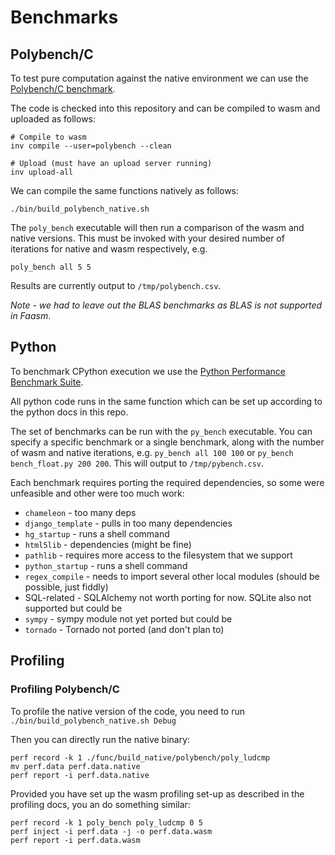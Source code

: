 # Benchmarks

## Polybench/C

To test pure computation against the native environment we can use the
[Polybench/C benchmark](http://web.cse.ohio-state.edu/~pouchet.2/software/polybench/).

The code is checked into this repository and can be compiled to wasm and uploaded as follows:

```
# Compile to wasm
inv compile --user=polybench --clean

# Upload (must have an upload server running)
inv upload-all
```

We can compile the same functions natively as follows:

```
./bin/build_polybench_native.sh
```

The `poly_bench` executable will then run a comparison of the wasm and native versions. This must
be invoked with your desired number of iterations for native and wasm respectively, e.g.

```
poly_bench all 5 5
```

Results are currently output to `/tmp/polybench.csv`.

_Note - we had to leave out the BLAS benchmarks as BLAS is not supported in Faasm_.

## Python

To benchmark CPython execution we use the [Python Performance Benchmark Suite](https://github.com/python/performance).

All python code runs in the same function which can be set up according to the python docs in this repo.

The set of benchmarks can be run with the `py_bench` executable. You can specify a specific benchmark or a single
benchmark, along with the number of wasm and native iterations, e.g. `py_bench all 100 100` or
`py_bench bench_float.py 200 200`. This will output to `/tmp/pybench.csv`.

Each benchmark requires porting the required dependencies, so some were unfeasible and other were too much work:

- `chameleon` - too many deps
- `django_template` - pulls in too many dependencies
- `hg_startup` - runs a shell command
- `html5lib` - dependencies (might be fine)
- `pathlib` - requires more access to the filesystem that we support
- `python_startup` - runs a shell command
- `regex_compile` - needs to import several other local modules (should be possible, just fiddly)
- SQL-related - SQLAlchemy not worth porting for now. SQLite also not supported but could be
- `sympy` - sympy module not yet ported but could be
- `tornado` - Tornado not ported (and don't plan to)


## Profiling

### Profiling Polybench/C

To profile the native version of the code, you need to run `./bin/build_polybench_native.sh Debug`

Then you can directly run the native binary:

```
perf record -k 1 ./func/build_native/polybench/poly_ludcmp
mv perf.data perf.data.native
perf report -i perf.data.native
```

Provided you have set up the wasm profiling set-up as described in the profiling docs, you an do something
similar:

```
perf record -k 1 poly_bench poly_ludcmp 0 5
perf inject -i perf.data -j -o perf.data.wasm
perf report -i perf.data.wasm
```
